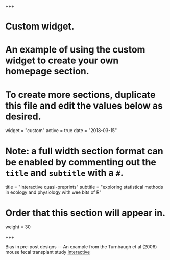 +++
# Custom widget.
# An example of using the custom widget to create your own homepage section.
# To create more sections, duplicate this file and edit the values below as desired.
widget = "custom"
active = true
date = "2018-03-15"

# Note: a full width section format can be enabled by commenting out the `title` and `subtitle` with a `#`.
title = "Interactive quasi-preprints"
subtitle = "exploring statistical methods in ecology and physiology with wee bits of R"

# Order that this section will appear in.
weight = 30

+++

Bias in pre-post designs -- An example from the Turnbaugh et al (2006) mouse fecal transplant study
<a class="btn" href="/files/rdoodles/change_scores.html">Interactive</a>

